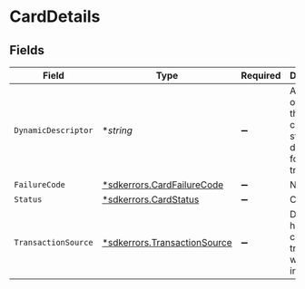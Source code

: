# CardDetails


## Fields

| Field                                                                              | Type                                                                               | Required                                                                           | Description                                                                        | Example                                                                            |
| ---------------------------------------------------------------------------------- | ---------------------------------------------------------------------------------- | ---------------------------------------------------------------------------------- | ---------------------------------------------------------------------------------- | ---------------------------------------------------------------------------------- |
| `DynamicDescriptor`                                                                | **string*                                                                          | :heavy_minus_sign:                                                                 | An optional override of the default card statement descriptor for a transfer.      | WhlBdy *Yoga 11-12                                                                 |
| `FailureCode`                                                                      | [*sdkerrors.CardFailureCode](../../../pkg/models/sdkerrors/cardfailurecode.md)     | :heavy_minus_sign:                                                                 | N/A                                                                                |                                                                                    |
| `Status`                                                                           | [*sdkerrors.CardStatus](../../../pkg/models/sdkerrors/cardstatus.md)               | :heavy_minus_sign:                                                                 | Card status                                                                        |                                                                                    |
| `TransactionSource`                                                                | [*sdkerrors.TransactionSource](../../../pkg/models/sdkerrors/transactionsource.md) | :heavy_minus_sign:                                                                 | Describes how the card transaction was initiated                                   |                                                                                    |